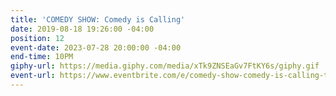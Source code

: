 ```yaml
---
title: 'COMEDY SHOW: Comedy is Calling'
date: 2019-08-18 19:26:00 -04:00
position: 12
event-date: 2023-07-28 20:00:00 -04:00
end-time: 10PM
giphy-url: https://media.giphy.com/media/xTk9ZNSEaGv7FtKY6s/giphy.gif
event-url: https://www.eventbrite.com/e/comedy-show-comedy-is-calling-tickets-667259259407?aff=oddtdtcreator
---
```


